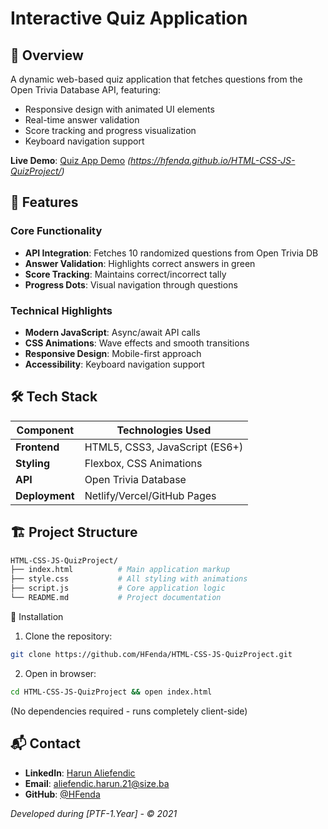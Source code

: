 # Interactive Quiz Application

## 📌 Overview
A dynamic web-based quiz application that fetches questions from the Open Trivia Database API, featuring:
- Responsive design with animated UI elements
- Real-time answer validation
- Score tracking and progress visualization
- Keyboard navigation support

**Live Demo**: [Quiz App Demo](#) *(https://hfenda.github.io/HTML-CSS-JS-QuizProject/)*

## 🚀 Features

### Core Functionality
- **API Integration**: Fetches 10 randomized questions from Open Trivia DB
- **Answer Validation**: Highlights correct answers in green
- **Score Tracking**: Maintains correct/incorrect tally
- **Progress Dots**: Visual navigation through questions

### Technical Highlights
- **Modern JavaScript**: Async/await API calls
- **CSS Animations**: Wave effects and smooth transitions
- **Responsive Design**: Mobile-first approach
- **Accessibility**: Keyboard navigation support

## 🛠️ Tech Stack

| Component       | Technologies Used               |
|-----------------|---------------------------------|
| **Frontend**    | HTML5, CSS3, JavaScript (ES6+)  |
| **Styling**     | Flexbox, CSS Animations         |
| **API**         | Open Trivia Database            |
| **Deployment**  | Netlify/Vercel/GitHub Pages     |

## 🏗️ Project Structure

```bash
HTML-CSS-JS-QuizProject/
├── index.html          # Main application markup
├── style.css           # All styling with animations
├── script.js           # Core application logic
└── README.md           # Project documentation
```
🧩 Installation
1. Clone the repository:

```bash
git clone https://github.com/HFenda/HTML-CSS-JS-QuizProject.git
```
2. Open in browser:

```bash
cd HTML-CSS-JS-QuizProject && open index.html
```
(No dependencies required - runs completely client-side)

## 📬 Contact

- **LinkedIn**: [Harun Aliefendic](https://www.linkedin.com/in/harun-aliefendic/)
- **Email**: aliefendic.harun.21@size.ba
- **GitHub**: [@HFenda](https://github.com/HFenda)

*Developed during [PTF-1.Year] - © 2021*
